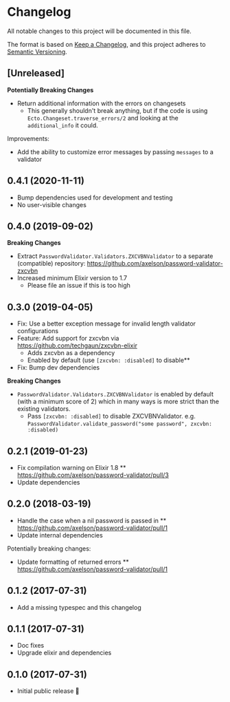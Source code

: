 # Changelog

All notable changes to this project will be documented in this file.

The format is based on [Keep a Changelog](https://keepachangelog.com/en/1.0.0/),
and this project adheres to [Semantic Versioning](https://semver.org/spec/v2.0.0.html).

## [Unreleased]

**Potentially Breaking Changes**
* Return additional information with the errors on changesets
  * This generally shouldn't break anything, but if the code is using
    `Ecto.Changeset.traverse_errors/2` and looking at the `additional_info` it could.

Improvements:
* Add the ability to customize error messages by passing `messages` to a validator

## 0.4.1 (2020-11-11)

* Bump dependencies used for development and testing
* No user-visible changes

## 0.4.0 (2019-09-02)

**Breaking Changes**
* Extract `PasswordValidator.Validators.ZXCVBNValidator` to a separate (compatible) repository: https://github.com/axelson/password-validator-zxcvbn
* Increased minimum Elixir version to 1.7
  * Please file an issue if this is too high

## 0.3.0 (2019-04-05)

* Fix: Use a better exception message for invalid length validator configurations
* Feature: Add support for zxcvbn via https://github.com/techgaun/zxcvbn-elixir
  * Adds zxcvbn as a dependency
  * Enabled by default (use `[zxcvbn: :disabled]` to disable**
* Fix: Bump dev dependencies

**Breaking Changes**
* `PasswordValidator.Validators.ZXCVBNValidator` is enabled by default (with a
  minimum score of 2) which in many ways is more strict than the existing
  validators.
  * Pass `[zxcvbn: :disabled]` to disable ZXCVBNValidator. e.g.
    `PasswordValidator.validate_password("some password", zxcvbn: :disabled)`

## 0.2.1 (2019-01-23)

* Fix compilation warning on Elixir 1.8
** https://github.com/axelson/password-validator/pull/3
* Update dependencies

## 0.2.0 (2018-03-19)

* Handle the case when a nil password is passed in
** https://github.com/axelson/password-validator/pull/1
* Update internal dependencies

Potentially breaking changes:
* Update formatting of returned errors
** https://github.com/axelson/password-validator/pull/1

## 0.1.2 (2017-07-31)

* Add a missing typespec and this changelog

## 0.1.1 (2017-07-31)

* Doc fixes
* Upgrade elixir and dependencies

## 0.1.0 (2017-07-31)

* Initial public release 🎉
